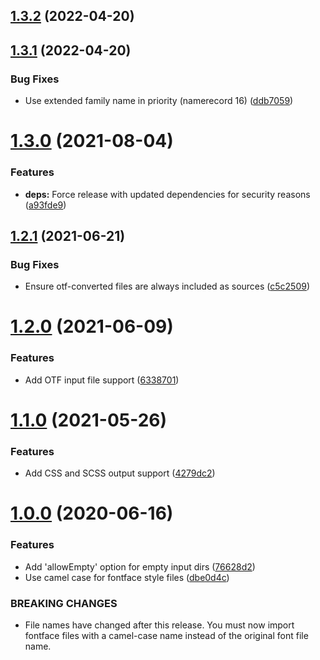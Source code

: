 ## [1.3.2](https://github.com/La-Javaness/fontface-styled-components/compare/v1.3.1...v1.3.2) (2022-04-20)

## [1.3.1](https://github.com/La-Javaness/fontface-styled-components/compare/v1.3.0...v1.3.1) (2022-04-20)


### Bug Fixes

* Use extended family name in priority (namerecord 16) ([ddb7059](https://github.com/La-Javaness/fontface-styled-components/commit/ddb7059f7dcac7cbe11c56e9b77653c985c9d1ee))

# [1.3.0](https://github.com/La-Javaness/fontface-styled-components/compare/v1.2.1...v1.3.0) (2021-08-04)


### Features

* **deps:** Force release with updated dependencies for security reasons ([a93fde9](https://github.com/La-Javaness/fontface-styled-components/commit/a93fde9ab283d878cc1764fc577a53b06f945e03))

## [1.2.1](https://github.com/La-Javaness/fontface-styled-components/compare/v1.2.0...v1.2.1) (2021-06-21)


### Bug Fixes

* Ensure otf-converted files are always included as sources ([c5c2509](https://github.com/La-Javaness/fontface-styled-components/commit/c5c2509b47ddaf2540550cbc54b0560fad350f52))

# [1.2.0](https://github.com/La-Javaness/fontface-styled-components/compare/v1.1.0...v1.2.0) (2021-06-09)


### Features

* Add OTF input file support ([6338701](https://github.com/La-Javaness/fontface-styled-components/commit/6338701b5988ac5e73a6a7ac12e4d4fb26f3dd26))

# [1.1.0](https://github.com/La-Javaness/fontface-styled-components/compare/v1.0.0...v1.1.0) (2021-05-26)


### Features

* Add CSS and SCSS output support ([4279dc2](https://github.com/La-Javaness/fontface-styled-components/commit/4279dc2cc17a25e0d359a3f626bb786da7746872))

# [1.0.0](https://github.com/La-Javaness/fontface-styled-components/compare/v0.2.5...v1.0.0) (2020-06-16)


### Features

* Add 'allowEmpty' option for empty input dirs ([76628d2](https://github.com/La-Javaness/fontface-styled-components/commit/76628d25a30602d3ea1d13255c7970fbf1ddaa81))
* Use camel case for fontface style files ([dbe0d4c](https://github.com/La-Javaness/fontface-styled-components/commit/dbe0d4c1289014cc7aac66cb220f9858e1a9aade))


### BREAKING CHANGES

* File names have changed after this release. You must 
now import fontface files with a camel-case name instead of the original 
font file name.
